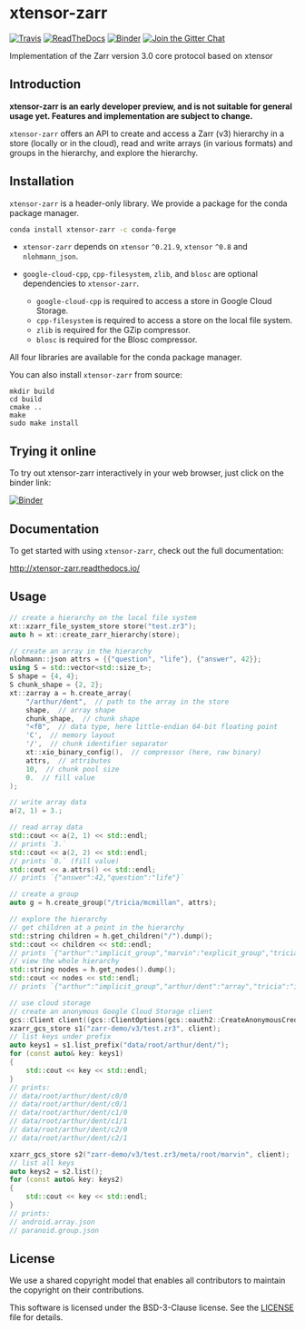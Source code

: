 # xtensor-zarr

[![Travis](https://travis-ci.com/xtensor-stack/xtensor-zarr.svg?branch=master)](https://travis-ci.com/xtensor-stack/xtensor-zarr)
[![ReadTheDocs](https://readthedocs.org/projects/xtensor-zarr/badge/?version=stable)](http://xtensor-zarr.readthedocs.io/en/stable/)
[![Binder](https://mybinder.org/badge_logo.svg)](https://mybinder.org/v2/gh/xtensor-stack/xtensor-zarr/master?filepath=examples%2Fintroduction.ipynb)
[![Join the Gitter Chat](https://badges.gitter.im/Join%20Chat.svg)](https://gitter.im/QuantStack/Lobby?utm_source=badge&utm_medium=badge&utm_campaign=pr-badge&utm_content=badge)

Implementation of the Zarr version 3.0 core protocol based on xtensor

## Introduction

**xtensor-zarr is an early developer preview, and is not suitable for general usage yet. Features and implementation are subject to change.**

`xtensor-zarr` offers an API to create and access a Zarr (v3) hierarchy in a store (locally or in the cloud), read and write arrays (in various formats) and groups in the hierarchy, and explore the hierarchy.

## Installation

`xtensor-zarr` is a header-only library. We provide a package for the conda package manager.

```bash
conda install xtensor-zarr -c conda-forge
```

- `xtensor-zarr` depends on `xtensor` `^0.21.9`, `xtensor` `^0.8` and `nlohmann_json`.

- `google-cloud-cpp`, `cpp-filesystem`, `zlib`, and `blosc` are optional dependencies to `xtensor-zarr`.

  - `google-cloud-cpp` is required to access a store in Google Cloud Storage.
  - `cpp-filesystem` is required to access a store on the local file system.
  - `zlib` is required for the GZip compressor.
  - `blosc` is required for the Blosc compressor.

All four libraries are available for the conda package manager.

You can also install `xtensor-zarr` from source:

```
mkdir build
cd build
cmake ..
make
sudo make install
```

## Trying it online

To try out xtensor-zarr interactively in your web browser, just click on the binder
link:

[![Binder](https://mybinder.org/badge_logo.svg)](https://mybinder.org/v2/gh/xtensor-stack/xtensor-zarr/master?filepath=examples%2Fintroduction.ipynb)

## Documentation

To get started with using `xtensor-zarr`, check out the full documentation:

http://xtensor-zarr.readthedocs.io/

## Usage

```cpp
// create a hierarchy on the local file system
xt::xzarr_file_system_store store("test.zr3");
auto h = xt::create_zarr_hierarchy(store);

// create an array in the hierarchy
nlohmann::json attrs = {{"question", "life"}, {"answer", 42}};
using S = std::vector<std::size_t>;
S shape = {4, 4};
S chunk_shape = {2, 2};
xt::zarray a = h.create_array(
    "/arthur/dent",  // path to the array in the store
    shape,  // array shape
    chunk_shape,  // chunk shape
    "<f8",  // data type, here little-endian 64-bit floating point
    'C',  // memory layout
    '/',  // chunk identifier separator
    xt::xio_binary_config(),  // compressor (here, raw binary)
    attrs,  // attributes
    10,  // chunk pool size
    0.  // fill value
);

// write array data
a(2, 1) = 3.;

// read array data
std::cout << a(2, 1) << std::endl;
// prints `3.`
std::cout << a(2, 2) << std::endl;
// prints `0.` (fill value)
std::cout << a.attrs() << std::endl;
// prints `{"answer":42,"question":"life"}`

// create a group
auto g = h.create_group("/tricia/mcmillan", attrs);

// explore the hierarchy
// get children at a point in the hierarchy
std::string children = h.get_children("/").dump();
std::cout << children << std::endl;
// prints `{"arthur":"implicit_group","marvin":"explicit_group","tricia":"implicit_group"}`
// view the whole hierarchy
std::string nodes = h.get_nodes().dump();
std::cout << nodes << std::endl;
// prints `{"arthur":"implicit_group","arthur/dent":"array","tricia":"implicit_group","tricia/mcmillan":"explicit_group"}`

// use cloud storage
// create an anonymous Google Cloud Storage client
gcs::Client client((gcs::ClientOptions(gcs::oauth2::CreateAnonymousCredentials())));
xzarr_gcs_store s1("zarr-demo/v3/test.zr3", client);
// list keys under prefix
auto keys1 = s1.list_prefix("data/root/arthur/dent/");
for (const auto& key: keys1)
{
    std::cout << key << std::endl;
}
// prints:
// data/root/arthur/dent/c0/0
// data/root/arthur/dent/c0/1
// data/root/arthur/dent/c1/0
// data/root/arthur/dent/c1/1
// data/root/arthur/dent/c2/0
// data/root/arthur/dent/c2/1

xzarr_gcs_store s2("zarr-demo/v3/test.zr3/meta/root/marvin", client);
// list all keys
auto keys2 = s2.list();
for (const auto& key: keys2)
{
    std::cout << key << std::endl;
}
// prints:
// android.array.json
// paranoid.group.json
```

## License

We use a shared copyright model that enables all contributors to maintain the
copyright on their contributions.

This software is licensed under the BSD-3-Clause license. See the [LICENSE](LICENSE) file for details.
